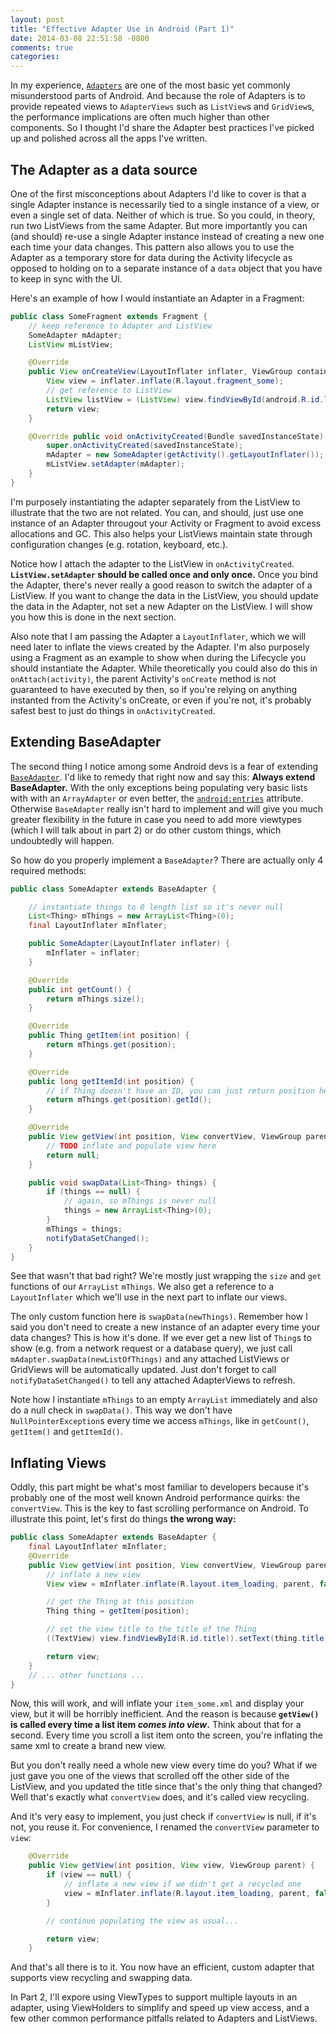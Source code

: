 ```yaml
---
layout: post
title: "Effective Adapter Use in Android (Part 1)"
date: 2014-03-08 22:51:58 -0800
comments: true
categories: 
---
```


In my experience, [`Adapters`][1] are one of the most basic yet commonly
misunderstood parts of Android. And because the role of Adapters is to provide
repeated views to `AdapterViews` such as `ListView`s and `GridView`s, the
performance implications are often much higher than other components. So I
thought I'd share the Adapter best practices I've picked up and polished
across all the apps I've written.

## The Adapter as a data source

One of the first misconceptions about Adapters I'd like to cover is that a
single Adapter instance is necessarily tied to a single instance of a view, or
even a single set of data. Neither of which is true. So you could, in theory,
run two ListViews from the same Adapter. But more importantly you can (and
should) re-use a single Adapter instance instead of creating a new one each
time your data changes. This pattern also allows you to use the Adapter as a
temporary store for data during the Activity lifecycle as opposed to holding
on to a separate instance of a `data` object that you have to keep in sync
with the UI.

Here's an example of how I would instantiate an Adapter in a Fragment:
```java
public class SomeFragment extends Fragment {
    // keep reference to Adapter and ListView
    SomeAdapter mAdapter;
    ListView mListView;

    @Override
    public View onCreateView(LayoutInflater inflater, ViewGroup container, Bundle savedInstanceState) {
        View view = inflater.inflate(R.layout.fragment_some);
        // get reference to ListView
        ListView listView = (ListView) view.findViewById(android.R.id.list);
        return view;
    }

    @Override public void onActivityCreated(Bundle savedInstanceState) {
        super.onActivityCreated(savedInstanceState);
        mAdapter = new SomeAdapter(getActivity().getLayoutInflater());
        mListView.setAdapter(mAdapter);
    }
}

```

I'm purposely instantiating the adapter separately from the ListView to
illustrate that the two are not related. You can, and should, just use one
instance of an Adapter througout your Activity or Fragment to avoid excess
allocations and GC. This also helps your ListViews maintain state through
configuration changes (e.g. rotation, keyboard, etc.).

Notice how I attach the adapter to the ListView in `onActivityCreated`.
__`ListView.setAdapter` should be called once and only once.__ Once you bind
the Adapter, there's never really a good reason to switch the adapter of a
ListView. If you want to change the data in the ListView, you should update
the data in the Adapter, not set a new Adapter on the ListView. I will show
you how this is done in the next section.

Also note that I am passing the Adapter a `LayoutInflater`, which we will need
later to inflate the views created by the Adapter. I'm also purposely using a
Fragment as an example to show when during the Lifecycle you should
instantiate the Adapter. While theoretically you could also do this in
`onAttach(activity)`, the parent Activity's `onCreate` method is not
guaranteed to have executed by then, so if you're relying on anything
instanted from the Activity's onCreate, or even if you're not, it's probably
safest best to just do things in `onActivityCreated`.

## Extending BaseAdapter

The second thing I notice among some Android devs is a fear of extending
[`BaseAdapter`][2]. I'd like to remedy that right now and say this: __Always
extend BaseAdapter.__ With the only exceptions being  populating very basic
lists with with an `ArrayAdapter` or even better, the [`android:entries`][3]
attribute. Otherwise `BaseAdapter` really isn't hard to implement and will
give you much greater flexibility in the future in case you need to add more
viewtypes (which I will talk about in part 2) or do other custom
things, which undoubtedly will happen.

So how do you properly implement a `BaseAdapter`? There are actually only 4
required methods:

```java
public class SomeAdapter extends BaseAdapter {

    // instantiate things to 0 length list so it's never null
    List<Thing> mThings = new ArrayList<Thing>(0);
    final LayoutInflater mInflater;

    public SomeAdapter(LayoutInflater inflater) {
        mInflater = inflater;
    }

    @Override
    public int getCount() {
        return mThings.size();
    }

    @Override
    public Thing getItem(int position) {
        return mThings.get(position);
    }

    @Override
    public long getItemId(int position) {
        // if Thing doesn't have an ID, you can just return position here
        return mThings.get(position).getId();
    }

    @Override
    public View getView(int position, View convertView, ViewGroup parent) {
        // TODO inflate and populate view here
        return null;
    }

    public void swapData(List<Thing> things) {
        if (things == null) {
            // again, so mThings is never null
            things = new ArrayList<Thing>(0);
        }
        mThings = things;
        notifyDataSetChanged();
    }
}
```

See that wasn't that bad right? We're mostly just wrapping the `size` and
`get` functions of our `ArrayList` `mThings`. We also get a reference to a
`LayoutInflater` which we'll use in the next part to inflate our views.

The only custom function here is `swapData(newThings)`. Remember
how I said you don't need to create a new instance of an adapter every time
your data changes? This is how it's done. If we ever get a new list of
`Thing`s to show (e.g. from a network request or a database query), we just
call `mAdapter.swapData(newListOfThings)` and any attached ListViews or
GridViews will be automatically updated. Just don't forget to call
`notifyDataSetChanged()` to tell any attached AdapterViews to refresh.

Note how I instantiate `mThings` to an empty `ArrayList` immediately and also
do a null check in `swapData()`. This way we don't have `NullPointerException`s
every time we access `mThings`, like in `getCount()`, `getItem()` and `getItemId()`.


## Inflating Views

Oddly, this part might be what's most familiar to developers because it's
probably one of the most well known Android performance quirks: the
`convertView`. This is the key to fast scrolling performance on Android. To
illustrate this point, let's first do things __the wrong way:__

```java
public class SomeAdapter extends BaseAdapter {
    final LayoutInflater mInflater;
    @Override
    public View getView(int position, View convertView, ViewGroup parent) {
        // inflate a new view
        View view = mInflater.inflate(R.layout.item_loading, parent, false);

        // get the Thing at this position
        Thing thing = getItem(position); 

        // set the view title to the title of the Thing
        ((TextView) view.findViewById(R.id.title)).setText(thing.title);

        return view;
    }
    // ... other functions ... 
}
```

Now, this will work, and will inflate your `item_some.xml` and display your
view, but it will be horribly inefficient. And the reason is because
__`getView()` is called every time a list item *comes into view*.__ Think
about that for a second. Every time you scroll a list item onto the screen,
you're inflating the same xml to create a brand new view.

But you don't really need a whole new view every time do you? What if we just
gave you one of the views that scrolled off the other side of the ListView,
and you updated the title since that's the only thing that changed? Well
that's exactly what `convertView` does, and it's called view recycling.

And it's very easy to implement, you just check if `convertView` is null, if
it's not, you reuse it. For convenience, I renamed the `convertView`
parameter to `view`:

```java
    @Override
    public View getView(int position, View view, ViewGroup parent) {
        if (view == null) {
            // inflate a new view if we didn't get a recycled one
            view = mInflater.inflate(R.layout.item_loading, parent, false);
        }

        // continue populating the view as usual...

        return view;
    }
```

And that's all there is to it. You now have an efficient, custom adapter that
supports view recycling and swapping data.

In Part 2, I'll expore using ViewTypes to support multiple layouts in an
adapter, using ViewHolders to simplify and speed up view access, and a few
other common performance pitfalls related to Adapters and ListViews.


[1]: http://developer.android.com/guide/topics/ui/declaring-layout.html#AdapterViews
[2]: http://developer.android.com/reference/android/widget/BaseAdapter.html
[3]: http://developer.android.com/reference/android/widget/ListView.html#attr_android:entries
